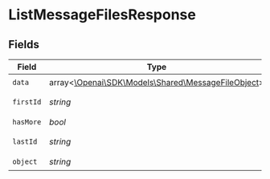 # ListMessageFilesResponse


## Fields

| Field                                                                                          | Type                                                                                           | Required                                                                                       | Description                                                                                    | Example                                                                                        |
| ---------------------------------------------------------------------------------------------- | ---------------------------------------------------------------------------------------------- | ---------------------------------------------------------------------------------------------- | ---------------------------------------------------------------------------------------------- | ---------------------------------------------------------------------------------------------- |
| `data`                                                                                         | array<[\Openai\SDK\Models\Shared\MessageFileObject](../../Models/Shared/MessageFileObject.md)> | :heavy_check_mark:                                                                             | N/A                                                                                            |                                                                                                |
| `firstId`                                                                                      | *string*                                                                                       | :heavy_check_mark:                                                                             | N/A                                                                                            | file-hLBK7PXBv5Lr2NQT7KLY0ag1                                                                  |
| `hasMore`                                                                                      | *bool*                                                                                         | :heavy_check_mark:                                                                             | N/A                                                                                            | false                                                                                          |
| `lastId`                                                                                       | *string*                                                                                       | :heavy_check_mark:                                                                             | N/A                                                                                            | file-QLoItBbqwyAJEzlTy4y9kOMM                                                                  |
| `object`                                                                                       | *string*                                                                                       | :heavy_check_mark:                                                                             | N/A                                                                                            | list                                                                                           |